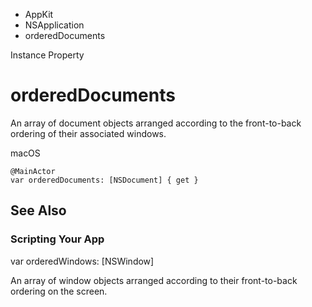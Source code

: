 

- AppKit
- NSApplication
-  orderedDocuments 

Instance Property

# orderedDocuments

An array of document objects arranged according to the front-to-back ordering of their associated windows.

macOS

``` source
@MainActor
var orderedDocuments: [NSDocument] { get }
```

## See Also

### Scripting Your App

var orderedWindows: [NSWindow]

An array of window objects arranged according to their front-to-back ordering on the screen.

